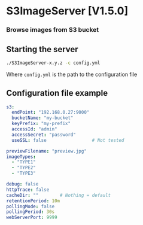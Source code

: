 # S3ImageServer [V1.5.0]
### Browse images from S3 bucket

## Starting the server
```bash
./S3ImageServer-x.y.z -c config.yml
```
Where `config.yml` is the path to the configuration file

## Configuration file example
```yaml
s3:
  endPoint: "192.168.0.27:9000"
  bucketName: "my-bucket"
  keyPrefix: "my-prefix"
  accessId: "admin"
  accessSecret: "password"
  useSSL: false                 # Not tested

previewFilename: "preview.jpg"
imageTypes:
  - "TYPE1"
  - "TYPE2"
  - "TYPE3"

debug: false
httpTrace: false
cacheDir: ""        # Nothing = default
retentionPeriod: 10m
pollingMode: false
pollingPeriod: 30s
webServerPort: 9999
```

